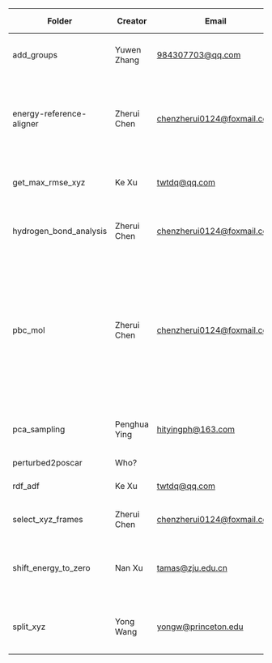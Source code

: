 


| Folder                   | Creator      | Email                      | Brief Description                                            |
| ------------------------ | ------------ | -------------------------- | ------------------------------------------------------------ |
| add_groups               | Yuwen Zhang  | 984307703@qq.com           | Generate grouping method(s) for `model.xyz`.                 |
| energy-reference-aligner | Zherui Chen  | chenzherui0124@foxmail.com | Unified Atomic Energy Baseline Aligner for XYZ Trajectory Files |
| get_max_rmse_xyz         | Ke Xu        | twtdq@qq.com               | Identify structures with the largest errors.                 |
| hydrogen_bond_analysis   | Zherui Chen  | chenzherui0124@foxmail.com | Hydrogen Bond Analyzer for XYZ Trajectories                  |
| pbc_mol                  | Zherui Chen  | chenzherui0124@foxmail.com | It processes XYZ trajectory files of molecular simulations to ensure that molecules remain intact across periodic boundaries in the simulation box. |
| pca_sampling             | Penghua Ying | hityingph@163.com          | Farthest-point sampling based on `calorine`.                 |
| perturbed2poscar         | Who?         |                            | What?                                                        |
| rdf_adf                  | Ke Xu        | twtdq@qq.com               | Calculate RDF and ADF using `OVITO`.                         |
| select_xyz_frames        | Zherui Chen  | chenzherui0124@foxmail.com | Select frames from the `exyz`  file.                         |
| shift_energy_to_zero     | Nan Xu       | tamas@zju.edu.cn           | Shift the average energy of each species to zero for a dataset. |
| split_xyz                | Yong Wang    | yongw@princeton.edu        | Some functionalities for training/test data.                 |

